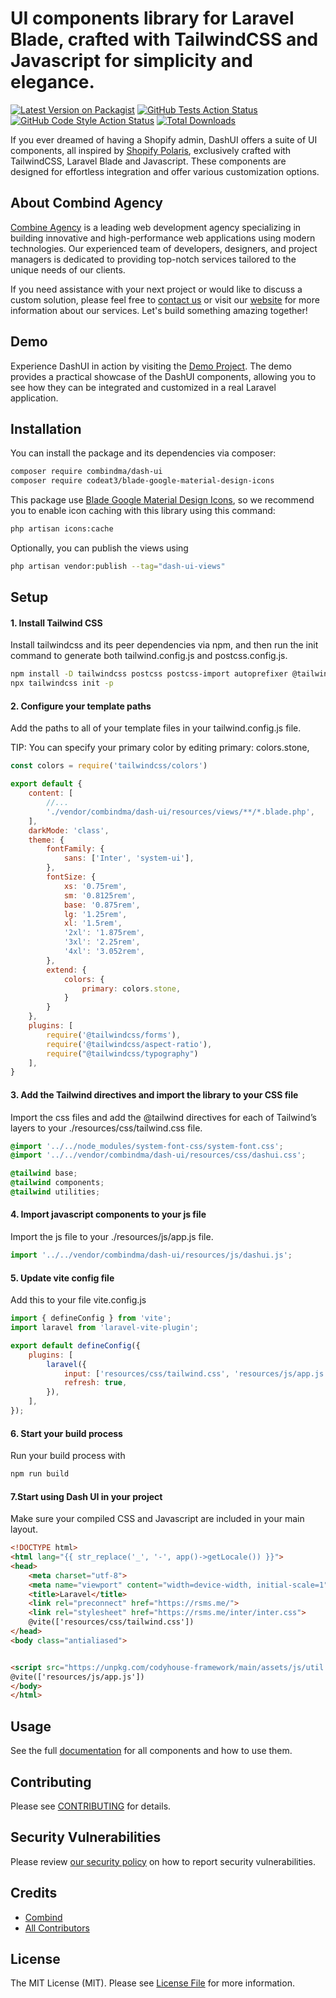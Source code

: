 # UI components library for Laravel Blade, crafted with TailwindCSS and Javascript for simplicity and elegance.

[![Latest Version on Packagist](https://img.shields.io/packagist/v/combindma/dash-ui.svg?style=flat-square)](https://packagist.org/packages/combindma/dash-ui)
[![GitHub Tests Action Status](https://img.shields.io/github/actions/workflow/status/combindma/dash-ui/run-tests.yml?branch=main&label=tests&style=flat-square)](https://github.com/combindma/dash-ui/actions?query=workflow%3Arun-tests+branch%3Amain)
[![GitHub Code Style Action Status](https://img.shields.io/github/actions/workflow/status/combindma/dash-ui/fix-php-code-style-issues.yml?branch=main&label=code%20style&style=flat-square)](https://github.com/combindma/dash-ui/actions?query=workflow%3A"Fix+PHP+code+style+issues"+branch%3Amain)
[![Total Downloads](https://img.shields.io/packagist/dt/combindma/dash-ui.svg?style=flat-square)](https://packagist.org/packages/combindma/dash-ui)


If you ever dreamed of having a Shopify admin, DashUI offers a suite of UI components, all inspired by [Shopify Polaris](https://polaris.shopify.com/components), exclusively crafted with TailwindCSS, Laravel Blade and Javascript. These components are designed for effortless integration and offer various customization options.

## About Combind Agency

[Combine Agency](https://combind.ma?utm_source=github&utm_medium=banner&utm_campaign=package_name) is a leading web development agency specializing in building innovative and high-performance web applications using modern technologies. Our experienced team of developers, designers, and project managers is dedicated to providing top-notch services tailored to the unique needs of our clients.

If you need assistance with your next project or would like to discuss a custom solution, please feel free to [contact us](mailto:hello@combind.ma) or visit our [website](https://combind.ma?utm_source=github&utm_medium=banner&utm_campaign=package_name) for more information about our services. Let's build something amazing together!

## Demo
Experience DashUI in action by visiting the [Demo Project](https://github.com/combindma/demo-dashui). The demo provides a practical showcase of the DashUI components, allowing you to see how they can be integrated and customized in a real Laravel application.

## Installation

You can install the package and its dependencies via composer:

```bash
composer require combindma/dash-ui
composer require codeat3/blade-google-material-design-icons
```

This package use [Blade Google Material Design Icons](https://github.com/codeat3/blade-google-material-design-icons), so we recommend you to enable icon caching with this library using this command:
```bash
php artisan icons:cache
```

Optionally, you can publish the views using

```bash
php artisan vendor:publish --tag="dash-ui-views"
```

## Setup

#### 1. Install Tailwind CSS
Install tailwindcss and its peer dependencies via npm, and then run the init command to generate both tailwind.config.js and postcss.config.js.
```bash
npm install -D tailwindcss postcss postcss-import autoprefixer @tailwindcss/aspect-ratio @tailwindcss/forms @tailwindcss/typography system-font-css
npx tailwindcss init -p
```

#### 2. Configure your template paths
Add the paths to all of your template files in your tailwind.config.js file.

TIP: You can specify your primary color by editing primary: colors.stone,
```javascript
const colors = require('tailwindcss/colors')

export default {
    content: [
        //...
        './vendor/combindma/dash-ui/resources/views/**/*.blade.php',
    ],
    darkMode: 'class',
    theme: {
        fontFamily: {
            sans: ['Inter', 'system-ui'],
        },
        fontSize: {
            xs: '0.75rem',
            sm: '0.8125rem',
            base: '0.875rem',
            lg: '1.25rem',
            xl: '1.5rem',
            '2xl': '1.875rem',
            '3xl': '2.25rem',
            '4xl': '3.052rem',
        },
        extend: {
            colors: {
                primary: colors.stone,
            }
        }
    },
    plugins: [
        require('@tailwindcss/forms'),
        require('@tailwindcss/aspect-ratio'),
        require("@tailwindcss/typography")
    ],
}
```

#### 3. Add the Tailwind directives and import the library to your CSS file
Import the css files and add the @tailwind directives for each of Tailwind’s layers to your ./resources/css/tailwind.css file.
```css
@import '../../node_modules/system-font-css/system-font.css';
@import '../../vendor/combindma/dash-ui/resources/css/dashui.css';

@tailwind base;
@tailwind components;
@tailwind utilities;
```

#### 4. Import javascript components to your js file
Import the js file to your ./resources/js/app.js file.
```javascript
import '../../vendor/combindma/dash-ui/resources/js/dashui.js';
```

#### 5. Update vite config file
Add this to your file vite.config.js
```javascript
import { defineConfig } from 'vite';
import laravel from 'laravel-vite-plugin';

export default defineConfig({
    plugins: [
        laravel({
            input: ['resources/css/tailwind.css', 'resources/js/app.js'],
            refresh: true,
        }),
    ],
});
```

#### 6. Start your build process
Run your build process with
```bash
npm run build
```

#### 7.Start using Dash UI in your project
Make sure your compiled CSS and Javascript are included in your main layout.
```html
<!DOCTYPE html>
<html lang="{{ str_replace('_', '-', app()->getLocale()) }}">
<head>
    <meta charset="utf-8">
    <meta name="viewport" content="width=device-width, initial-scale=1">
    <title>Laravel</title>
    <link rel="preconnect" href="https://rsms.me/">
    <link rel="stylesheet" href="https://rsms.me/inter/inter.css">
    @vite(['resources/css/tailwind.css'])
</head>
<body class="antialiased">


<script src="https://unpkg.com/codyhouse-framework/main/assets/js/util.js"></script>
@vite(['resources/js/app.js'])
</body>
</html>
```

## Usage
See the full [documentation](https://combind.notion.site/Dash-UI-288a0eaa11854c69acae5da7842ee788?pvs=4) for all components and how to use them. 

## Contributing

Please see [CONTRIBUTING](CONTRIBUTING.md) for details.

## Security Vulnerabilities

Please review [our security policy](../../security/policy) on how to report security vulnerabilities.

## Credits

- [Combind](https://github.com/Combind)
- [All Contributors](../../contributors)

## License

The MIT License (MIT). Please see [License File](LICENSE.md) for more information.
